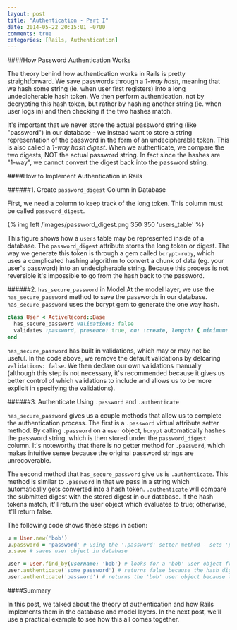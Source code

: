 ```yaml
---
layout: post
title: "Authentication - Part I"
date: 2014-05-22 20:15:01 -0700
comments: true
categories: [Rails, Authentication]
---
```


####How Password Authentication Works

The theory behind how authentication works in Rails is pretty straightforward. We save passwords through a *1-way hash*, meaning that we hash some string (ie. when user first registers) into a long undecipherable hash token. We then perform authentication, not by decrypting this hash token, but rather by hashing another string (ie. when user logs in) and then checking if the two hashes match. 

It's important that we never store the actual password string (like "password") in our database - we instead want to store a string representation of the password in the form of an undecipherable token. This is also called a *1-way hash digest*. When we authenticate, we compare the two digests, NOT the actual password string. In fact since the hashes are "1-way", we cannot convert the digest back into the password string. 

####How to Implement Authentication in Rails

######1. Create `password_digest` Column in Database

First, we need a column to keep track of the long token. This column must be called `password_digest`. 

{% img left /images/password_digest.png 350 350 'users_table' %}

This figure shows how a `users` table may be represented inside of a database. The `password_digest` attribute stores the long token or digest. The way we generate this token is through a gem called `bcrypt-ruby`, which uses a complicated hashing algorithm to convert a chunk of data (eg. your user's password) into an undecipherable string. Because this process is not reversible it's impossible to go from the hash back to the password.  

######2. `has_secure_password` in Model
At the model layer, we use the `has_secure_password` method to save the passwords in our database. `has_secure_password` uses the bcrypt gem to generate the one way hash. 

```ruby User Model with has_secure_password
class User < ActiveRecord::Base
  has_secure_password validations: false
  validates :password, presence: true, on: :create, length: { minimum: 5 }
end
```

`has_secure_password` has built in validations, which may or may not be useful. In the code above, we remove the default validations by delcaring `validations: false`. We then declare our own validations manually (although this step is not necessary, it's recommended because it gives us better control of which validations to include and allows us to be more explicit in specifying the validations).

######3. Authenticate Using `.password` and `.authenticate`

`has_secure_password` gives us a couple methods that allow us to complete the authentication process. The first is a `.password` virtual attribute setter method. By calling `.password` on a `user` object, `bcrypt` automatically hashes the password string, which is then stored under the `password_digest` column. It's noteworthy that there is no getter method for `.password`, which makes intuitive sense because the original password strings are unrecoverable. 

The second method that `has_secure_password` give us is `.authenticate`. This method is similar to `.password` in that we pass in a string which automatically gets converted into a hash token. `.authenticate` will compare the submitted digest with the stored digest in our database. If the hash tokens match, it'll return the user object which evaluates to true; otherwise, it'll return false. 

The following code shows these steps in action:

```ruby
u = User.new('bob')
u.password = 'password' # using the '.password' setter method - sets 'password_digest'
u.save # saves user object in database

user = User.find_by(username: 'bob') # looks for a 'bob' user object from database
user.authenticate('some password') # returns false because the hash digests do not match
user.authenticate('password') # returns the 'bob' user object because the hash digests do match
```

####Summary

In this post, we talked about the theory of authentication and how Rails implements them in the database and model layers. In the next post, we'll use a practical example to see how this all comes together. 
















